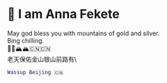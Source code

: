 # 🤯 I am Anna Fekete

May god bless you with mountains of gold and silver.\
Bing chilling.\
🌉🌉🏔🏔🇨🇳🇨🇳\
老天保佑金山银山前路有\
```lua
Wassup Beijing 🇨🇳
```
 
<!--
**annfkt/annfkt** is a ✨ _special_ ✨ repository because its `README.md` (this file) appears on your GitHub profile.

Here are some ideas to get you started:

- 🔭 I’m currently working on ...
- 🌱 I’m currently learning ...
- 👯 I’m looking to collaborate on ...
- 🤔 I’m looking for help with ...
- 💬 Ask me about ...
- 📫 How to reach me: ...
- 😄 Pronouns: ...
- ⚡ Fun fact: ...
-->
